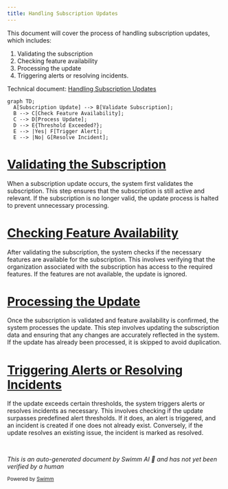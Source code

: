 ```yaml
---
title: Handling Subscription Updates
---
```

This document will cover the process of handling subscription updates, which includes:

1. Validating the subscription
2. Checking feature availability
3. Processing the update
4. Triggering alerts or resolving incidents.

Technical document: <SwmLink doc-title="Handling Subscription Updates">[Handling Subscription Updates](/.swm/handling-subscription-updates.ja6uvibm.sw.md)</SwmLink>

```mermaid
graph TD;
  A[Subscription Update] --> B[Validate Subscription];
  B --> C[Check Feature Availability];
  C --> D[Process Update];
  D --> E{Threshold Exceeded?};
  E --> |Yes| F[Trigger Alert];
  E --> |No| G[Resolve Incident];
```

# [Validating the Subscription](https://app.swimm.io/repos/Z2l0aHViJTNBJTNBc2VudHJ5LWRlbW8tMSUzQSUzQVN3aW1tLURlbW8=/docs/ja6uvibm#handling-snuba-query-update)

When a subscription update occurs, the system first validates the subscription. This step ensures that the subscription is still active and relevant. If the subscription is no longer valid, the update process is halted to prevent unnecessary processing.

# [Checking Feature Availability](https://app.swimm.io/repos/Z2l0aHViJTNBJTNBc2VudHJ5LWRlbW8tMSUzQSUzQVN3aW1tLURlbW8=/docs/ja6uvibm#processing-the-update)

After validating the subscription, the system checks if the necessary features are available for the subscription. This involves verifying that the organization associated with the subscription has access to the required features. If the features are not available, the update is ignored.

# [Processing the Update](https://app.swimm.io/repos/Z2l0aHViJTNBJTNBc2VudHJ5LWRlbW8tMSUzQSUzQVN3aW1tLURlbW8=/docs/ja6uvibm#processing-the-update)

Once the subscription is validated and feature availability is confirmed, the system processes the update. This step involves updating the subscription data and ensuring that any changes are accurately reflected in the system. If the update has already been processed, it is skipped to avoid duplication.

# [Triggering Alerts or Resolving Incidents](https://app.swimm.io/repos/Z2l0aHViJTNBJTNBc2VudHJ5LWRlbW8tMSUzQSUzQVN3aW1tLURlbW8=/docs/ja6uvibm#triggering-alert-threshold)

If the update exceeds certain thresholds, the system triggers alerts or resolves incidents as necessary. This involves checking if the update surpasses predefined alert thresholds. If it does, an alert is triggered, and an incident is created if one does not already exist. Conversely, if the update resolves an existing issue, the incident is marked as resolved.

&nbsp;

*This is an auto-generated document by Swimm AI 🌊 and has not yet been verified by a human*

<SwmMeta version="3.0.0" repo-id="Z2l0aHViJTNBJTNBc2VudHJ5LWRlbW8tMSUzQSUzQVN3aW1tLURlbW8=" repo-name="sentry-demo-1" doc-type="product-flows"><sup>Powered by [Swimm](/)</sup></SwmMeta>
